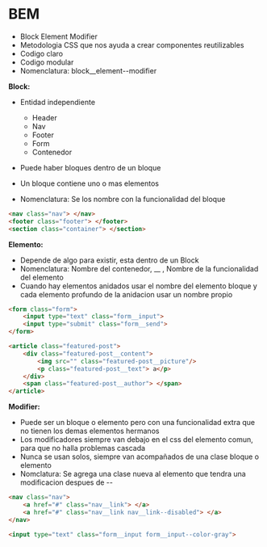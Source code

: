 # BEM

- Block Element Modifier
- Metodologia CSS que nos ayuda a crear componentes reutilizables
- Codigo claro
- Codigo modular
- Nomenclatura: block__element--modifier

**Block:**
- Entidad independiente
	- Header
	- Nav
	- Footer
	- Form
	- Contenedor

- Puede haber bloques dentro de un bloque
- Un bloque contiene uno o mas elementos

- Nomenclatura: Se los nombre con la funcionalidad del bloque

```html
<nav class="nav"> </nav>
<footer class="footer"> </footer>
<section class="container"> </section>
```

**Elemento:**
- Depende de algo para existir, esta dentro de un Block
- Nomenclatura: Nombre del contenedor, __ , Nombre de la funcionalidad del elemento
- Cuando hay elementos anidados usar el nombre del elemento bloque y cada elemento profundo de la anidacion usar un nombre propio

```html
<form class="form">
	<input type="text" class="form__input">
	<input type="submit" class="form__send">
</form>

<article class="featured-post">
	<div class="featured-post__content">
		<img src="" class="featured-post__picture"/>
		<p class="featured-post__text"> a</p>
	</div>
	<span class="featured-post__author"> </span>
</article>
```

**Modifier:**
- Puede ser un bloque o elemento pero con una funcionalidad extra que no tienen los demas elementos hermanos
- Los modificadores siempre van debajo en el css del elemento comun, para que no halla problemas cascada
- Nunca se usan solos, siempre van acompañados de una clase bloque o elemento
- Nomclatura: Se agrega una clase nueva al elemento que tendra una modificacion despues de --

```html
<nav class="nav">
	<a href="#" class="nav__link"> </a>
	<a href="#" class="nav__link nav__link--disabled"> </a>
</nav>

<input type="text" class="form__input form__input--color-gray">
```

